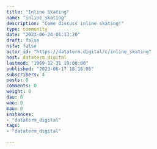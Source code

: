 ```yaml
---
title: "Inline Skating" 
name: "inline_skating"
description: "Come discuss inline skating!"
type: community
date: "2023-06-24 01:13:20"
draft: false
nsfw: false
actor_id: "https://dataterm.digital/c/inline_skating"
host: dataterm.digital
lastmod: "1969-12-31 19:00:00"
published: "2023-06-17 18:16:05"
subscribers: 4
posts: 0
comments: 0
weight: 0
dau: 0
wau: 0
mau: 0
instances:
- "dataterm_digital"
tags: 
- "dataterm_digital"

---
```

